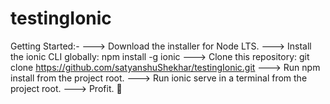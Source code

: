 # testingIonic

Getting Started:-
---> Download the installer for Node LTS.
---> Install the ionic CLI globally: npm install -g ionic
---> Clone this repository: git clone https://github.com/satyanshuShekhar/testingIonic.git
---> Run npm install from the project root.
---> Run ionic serve in a terminal from the project root.
---> Profit. 🎉

